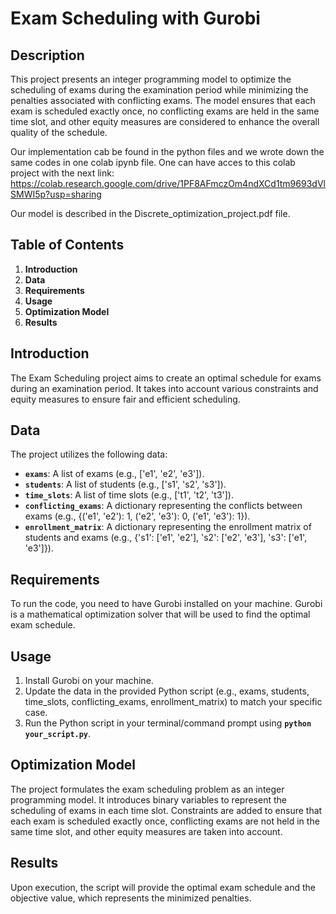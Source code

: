 # **Exam Scheduling with Gurobi**

## **Description**

This project presents an integer programming model to optimize the scheduling of exams during the examination period while minimizing the penalties associated with conflicting exams. The model ensures that each exam is scheduled exactly once, no conflicting exams are held in the same time slot, and other equity measures are considered to enhance the overall quality of the schedule.

Our implementation cab be found in the python files and we wrote down the same codes in one colab ipynb file. One can have acces to this colab project with the next link:
https://colab.research.google.com/drive/1PF8AFmczOm4ndXCd1tm9693dVlSMWI5p?usp=sharing

Our model is described in the Discrete_optimization_project.pdf file.

## **Table of Contents**

1. **Introduction**
2. **Data**
3. **Requirements**
4. **Usage**
5. **Optimization Model**
6. **Results**


## **Introduction**

The Exam Scheduling project aims to create an optimal schedule for exams during an examination period. It takes into account various constraints and equity measures to ensure fair and efficient scheduling.

## **Data**

The project utilizes the following data:

- **`exams`**: A list of exams (e.g., ['e1', 'e2', 'e3']).
- **`students`**: A list of students (e.g., ['s1', 's2', 's3']).
- **`time_slots`**: A list of time slots (e.g., ['t1', 't2', 't3']).
- **`conflicting_exams`**: A dictionary representing the conflicts between exams (e.g., {('e1', 'e2'): 1, ('e2', 'e3'): 0, ('e1', 'e3'): 1}).
- **`enrollment_matrix`**: A dictionary representing the enrollment matrix of students and exams (e.g., {'s1': ['e1', 'e2'], 's2': ['e2', 'e3'], 's3': ['e1', 'e3']}).

## **Requirements**

To run the code, you need to have Gurobi installed on your machine. Gurobi is a mathematical optimization solver that will be used to find the optimal exam schedule.

## **Usage**

1. Install Gurobi on your machine.
2. Update the data in the provided Python script (e.g., exams, students, time_slots, conflicting_exams, enrollment_matrix) to match your specific case.
3. Run the Python script in your terminal/command prompt using **`python your_script.py`**.

## **Optimization Model**

The project formulates the exam scheduling problem as an integer programming model. It introduces binary variables to represent the scheduling of exams in each time slot. Constraints are added to ensure that each exam is scheduled exactly once, conflicting exams are not held in the same time slot, and other equity measures are taken into account.

## **Results**

Upon execution, the script will provide the optimal exam schedule and the objective value, which represents the minimized penalties.
